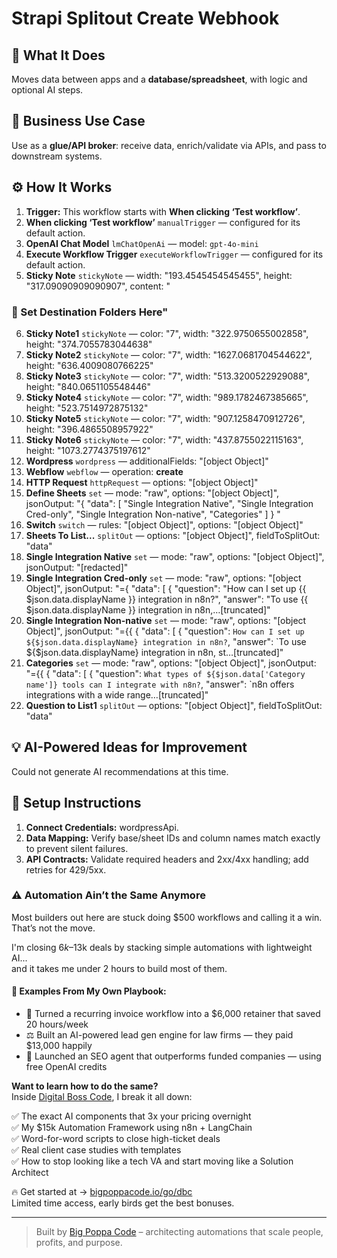 # Strapi Splitout Create Webhook
## 🚀 What It Does
Moves data between apps and a **database/spreadsheet**, with logic and optional AI steps.

## 💼 Business Use Case
Use as a **glue/API broker**: receive data, enrich/validate via APIs, and pass to downstream systems.

## ⚙️ How It Works
1. **Trigger:** This workflow starts with **When clicking ‘Test workflow’**.
2. **When clicking ‘Test workflow’** `manualTrigger` — configured for its default action.
3. **OpenAI Chat Model** `lmChatOpenAi` — model: `gpt-4o-mini`
4. **Execute Workflow Trigger** `executeWorkflowTrigger` — configured for its default action.
5. **Sticky Note** `stickyNote` — width: "193.4545454545455", height: "317.09090909090907", content: "

















### 🚨 Set Destination Folders Here"
6. **Sticky Note1** `stickyNote` — color: "7", width: "322.9750655002858", height: "374.7055783044638"
7. **Sticky Note2** `stickyNote` — color: "7", width: "1627.0681704544622", height: "636.4009080766225"
8. **Sticky Note3** `stickyNote` — color: "7", width: "513.3200522929088", height: "840.0651105548446"
9. **Sticky Note4** `stickyNote` — color: "7", width: "989.1782467385665", height: "523.7514972875132"
10. **Sticky Note5** `stickyNote` — color: "7", width: "907.1258470912726", height: "396.4865508957922"
11. **Sticky Note6** `stickyNote` — color: "7", width: "437.8755022115163", height: "1073.2774375197612"
12. **Wordpress** `wordpress` — additionalFields: "[object Object]"
13. **Webflow** `webflow` — operation: **create**
14. **HTTP Request** `httpRequest` — options: "[object Object]"
15. **Define Sheets** `set` — mode: "raw", options: "[object Object]", jsonOutput: "{
  "data": [
    "Single Integration Native",
    "Single Integration Cred-only",
    "Single Integration Non-native",
    "Categories"
  ]
}
"
16. **Switch** `switch` — rules: "[object Object]", options: "[object Object]"
17. **Sheets To List...** `splitOut` — options: "[object Object]", fieldToSplitOut: "data"
18. **Single Integration Native** `set` — mode: "raw", options: "[object Object]", jsonOutput: "[redacted]"
19. **Single Integration Cred-only** `set` — mode: "raw", options: "[object Object]", jsonOutput: "={
  "data": [
    {
      "question": "How can I set up {{ $json.data.displayName }} integration in n8n?",
      "answer": "To use {{ $json.data.displayName }} integration in n8n,…[truncated]"
20. **Single Integration Non-native** `set` — mode: "raw", options: "[object Object]", jsonOutput: "={{
{
  "data": [
    {
      "question": `How can I set up ${$json.data.displayName} integration in n8n?`,
      "answer": `To use ${$json.data.displayName} integration in n8n, st…[truncated]"
21. **Categories** `set` — mode: "raw", options: "[object Object]", jsonOutput: "={{
{
  "data": [
    {
      "question": `What types of ${$json.data['Category name']} tools can I integrate with n8n?`,
      "answer": `n8n offers integrations with a wide range…[truncated]"
22. **Question to List1** `splitOut` — options: "[object Object]", fieldToSplitOut: "data"

## 💡 AI-Powered Ideas for Improvement
Could not generate AI recommendations at this time.

## 🔧 Setup Instructions
1. **Connect Credentials:** wordpressApi.
2. **Data Mapping:** Verify base/sheet IDs and column names match exactly to prevent silent failures.
3. **API Contracts:** Validate required headers and 2xx/4xx handling; add retries for 429/5xx.

### ⚠️ Automation Ain’t the Same Anymore

Most builders out here are stuck doing $500 workflows and calling it a win.  
That’s not the move.  

I'm closing $6k–$13k deals by stacking simple automations with lightweight AI...  
and it takes me under 2 hours to build most of them.

#### 🧠 Examples From My Own Playbook:
- 🔁 Turned a recurring invoice workflow into a $6,000 retainer that saved 20 hours/week  
- ⚖️ Built an AI-powered lead gen engine for law firms — they paid $13,000 happily  
- 🚀 Launched an SEO agent that outperforms funded companies — using free OpenAI credits  

**Want to learn how to do the same?**  
Inside [Digital Boss Code](https://bigpoppacode.io/go/dbc), I break it all down:

✅ The exact AI components that 3x your pricing overnight  
✅ My $15k Automation Framework using n8n + LangChain  
✅ Word-for-word scripts to close high-ticket deals  
✅ Real client case studies with templates  
✅ How to stop looking like a tech VA and start moving like a Solution Architect  

🔥 Get started at → [bigpoppacode.io/go/dbc](https://bigpoppacode.io/go/dbc)  
Limited time access, early birds get the best bonuses.

---
> Built by [Big Poppa Code](https://bigpoppacode.io) – architecting automations that scale people, profits, and purpose.
